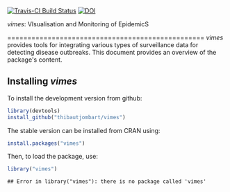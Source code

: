 [![Travis-CI Build Status](https://travis-ci.org/thibautjombart/vimes.png?branch=master)](https://travis-ci.org/thibautjombart/vimes)
[![DOI](https://zenodo.org/badge/11430/thibautjombart/vimes.svg)](http://dx.doi.org/10.5281/zenodo.16822)






*vimes*: VIsualisation and Monitoring of EpidemicS 

=================================================
*vimes* provides tools for integrating various types of surveillance data for detecting disease outbreaks. This document provides an overview of the package's content.


Installing *vimes*
-------------
To install the development version from github:

```r
library(devtools)
install_github("thibautjombart/vimes")
```

The stable version can be installed from CRAN using:

```r
install.packages("vimes")
```

Then, to load the package, use:

```r
library("vimes")
```

```
## Error in library("vimes"): there is no package called 'vimes'
```

